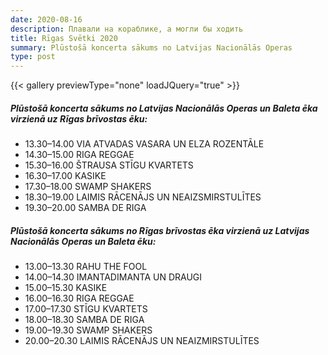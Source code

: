 ```yaml
---
date: 2020-08-16
description: Плавали на кораблике, а могли бы ходить
title: Rīgas Svētki 2020
summary: Plūstošā koncerta sākums no Latvijas Nacionālās Operas
type: post
---
```


{{< gallery previewType="none" loadJQuery="true" >}}

##### Plūstošā koncerta sākums no Latvijas Nacionālās Operas un Baleta ēka virzienā uz Rīgas brīvostas ēku:

* 13.30–14.00 VIA ATVADAS VASARA UN ELZA ROZENTĀLE
* 14.30–15.00 RIGA REGGAE
* 15.30–16.00 ŠTRAUSA STĪGU KVARTETS
* 16.30–17.00 KASIKE
* 17.30–18.00 SWAMP SHAKERS
* 18.30–19.00 LAIMIS RĀCENĀJS UN NEAIZSMIRSTULĪTES
* 19.30–20.00 SAMBA DE RIGA

##### Plūstošā koncerta sākums no Rīgas brīvostas ēka virzienā uz Latvijas Nacionālās Operas un Baleta ēku:

* 13.00–13.30 RAHU THE FOOL
* 14.00–14.30 IMANTADIMANTA UN DRAUGI
* 15.00–15.30 KASIKE
* 16.00–16.30 RIGA REGGAE
* 17.00–17.30 STĪGU KVARTETS
* 18.00–18.30 SAMBA DE RIGA
* 19.00–19.30 SWAMP SHAKERS
* 20.00–20.30 LAIMIS RĀCENĀJS UN NEAIZMIRSTULĪTES

